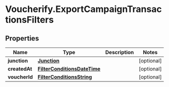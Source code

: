 # Voucherify.ExportCampaignTransactionsFilters

## Properties

Name | Type | Description | Notes
------------ | ------------- | ------------- | -------------
**junction** | [**Junction**](Junction.md) |  | [optional] 
**createdAt** | [**FilterConditionsDateTime**](FilterConditionsDateTime.md) |  | [optional] 
**voucherId** | [**FilterConditionsString**](FilterConditionsString.md) |  | [optional] 


